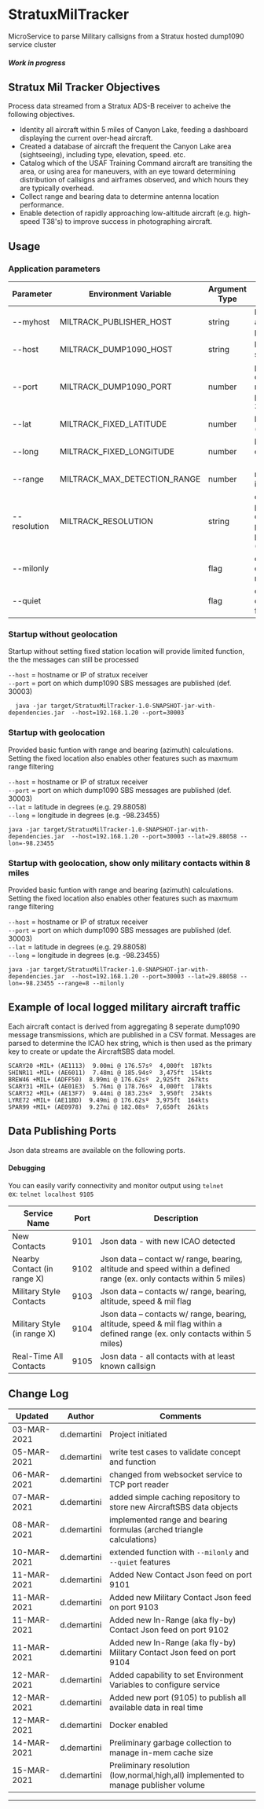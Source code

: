 # StratuxMilTracker
MicroService to parse Military callsigns from a Stratux hosted dump1090 service cluster 

#### *Work in progress*

## Stratux Mil Tracker Objectives 
Process data streamed from a Stratux ADS-B receiver to acheive the following objectives.
* Identity all aircraft within 5 miles of Canyon Lake, feeding a dashboard displaying the current over-head aircraft.
* Created a database of aircraft the frequent the Canyon Lake area (sightseeing), including type, elevation, speed. etc.
* Catalog which of the USAF Training Command aircraft are transiting the area, or using area for maneuvers, with an eye
toward determining distribution of callsigns and airframes observed, and which hours they are typically overhead.
* Collect range and bearing data to determine antenna location performance.
* Enable detection of rapidly approaching low-altitude aircraft (e.g. high-speed T38's) to improve success in photographing aircraft.


## Usage

### Application parameters
| Parameter | Environment Variable | Argument Type | Function |
|--- |--- | --- |--- |
| --myhost | MILTRACK_PUBLISHER_HOST | string | hostname or IP address to bind publish ports to |
| --host | MILTRACK_DUMP1090_HOST | string | hostname or IP of stratux receiver  |
| --port | MILTRACK_DUMP1090_PORT | number | port on which dump1090 SBS messages are published (def. 30003)  | 
| --lat | MILTRACK_FIXED_LATITUDE | number | latitude in degrees  (e.g. 29.88058)  |
| --long | MILTRACK_FIXED_LONGITUDE | number | longitude in degrees (e.g. -98.23455) |
| --range | MILTRACK_MAX_DETECTION_RANGE | number | maximum distance in miles for contacts |
| --resolution | MILTRACK_RESOLUTION | string | define how much postion/speed/ delta required to produce trigger publishing event (low,normal,high,all) |
| --milonly |   | flag | only process contacts exhibiting military attributes |
| --quiet |   | flag | only display contacts meeting filter requirement |


### Startup without geolocation
Startup without setting fixed station location will provide limited function, the the messages can still be processed

  `--host` =  hostname or IP of stratux receiver  
  `--port` =  port on which dump1090 SBS messages are published (def. 30003)   

      java -jar target/StratuxMilTracker-1.0-SNAPSHOT-jar-with-dependencies.jar  --host=192.168.1.20 --port=30003


### Startup with geolocation
Provided basic funtion with range and bearing (azimuth) calculations.  Setting the fixed location also enables other features such as maxmum range filtering

  `--host` =  hostname or IP of stratux receiver  
  `--port` =  port on which dump1090 SBS messages are published (def. 30003)   
  `--lat` = latitude in degrees  (e.g. 29.88058)  
  `--long` = longitude in degrees (e.g. -98.23455)  

    java -jar target/StratuxMilTracker-1.0-SNAPSHOT-jar-with-dependencies.jar  --host=192.168.1.20 --port=30003 --lat=29.88058 --lon=-98.23455 

### Startup with geolocation, show only military contacts within 8 miles
Provided basic funtion with range and bearing (azimuth) calculations.  Setting the fixed location also enables other features such as maxmum range filtering
  
  `--host` =  hostname or IP of stratux receiver   
  `--port` =  port on which dump1090 SBS messages are published (def. 30003)    
  `--lat` = latitude in degrees  (e.g. 29.88058)  
  `--long` = longitude in degrees (e.g. -98.23455)  

    java -jar target/StratuxMilTracker-1.0-SNAPSHOT-jar-with-dependencies.jar  --host=192.168.1.20 --port=30003 --lat=29.88058 --lon=-98.23455 --range=8 --milonly 
  
## Example of local logged military aircraft traffic

Each aircraft contact is derived from aggregating 8 seperate dump1090 message transmissions, which are published in a CSV format.
Messages are parsed to determine the ICAO hex string, which is then used as the primary key to create 
or update the AircraftSBS data model.   

    SCARY20 +MIL+ (AE1113)  9.00mi @ 176.57sº  4,000ft  187kts
    SHINR11 +MIL+ (AE6011)  7.48mi @ 185.94sº  3,475ft  154kts
    BREW46 +MIL+ (ADFF50)  8.99mi @ 176.62sº  2,925ft  267kts
    SCARY31 +MIL+ (AE01E3)  5.76mi @ 178.76sº  4,000ft  178kts
    SCARY32 +MIL+ (AE13F7)  9.44mi @ 183.23sº  3,950ft  234kts
    LYRE72 +MIL+ (AE11BD)  9.49mi @ 176.62sº  3,975ft  164kts
    SPAR99 +MIL+ (AE0978)  9.27mi @ 182.08sº  7,650ft  261kts


## Data Publishing Ports
Json data streams are available on the following ports.

#### Debugging
You can easily varify connectivity and monitor output using `telnet`  
    ex:   `telnet localhost 9105` 

|Service Name|Port|Description|
|--- |--- |--- |
|New Contacts | 9101 | Json data - with new ICAO  detected |
|Nearby Contact (in range X) | 9102 | Json data – contact w/ range, bearing, altitude and speed within a defined range (ex.  only contacts within 5 miles) |
|Military Style Contacts | 9103 | Json data – contacts w/ range, bearing, altitude, speed & mil flag |
|Military Style (in range X) | 9104 | Json data – contacts w/ range, bearing, altitude, speed & mil flag within a defined range (ex.  only contacts within 5 miles) |
|Real-Time All Contacts | 9105 | Josn data - all contacts with at least known callsign |

## Change Log
| Updated | Author | Comments |
| --- | --- |--- |
| 03-MAR-2021 | d.demartini | Project initiated |
| 05-MAR-2021 | d.demartini | write test cases to validate concept and function | 
| 06-MAR-2021 | d.demartini | changed from websocket service to TCP port reader |
| 07-MAR-2021 | d.demartini | added simple caching repository to store new AircraftSBS data objects |
| 08-MAR-2021 | d.demartini | implemented range and bearing formulas (arched triangle calculations) | 
| 10-MAR-2021 | d.demartini | extended function with `--milonly` and `--quiet` features | 
| 11-MAR-2021 | d.demartini | Added New Contact Json feed on port 9101 |
| 11-MAR-2021 | d.demartini | Added new Military Contact Json feed on port 9103 |
| 11-MAR-2021 | d.demartini | Added new In-Range (aka fly-by) Contact Json feed on port 9102 |
| 11-MAR-2021 | d.demartini | Added new In-Range (aka fly-by) Military Contact Json feed on port 9104 |
| 12-MAR-2021 | d.demartini | Added capability to set Environment Variables to configure service |
| 12-MAR-2021 | d.demartini | Added new port (9105) to publish all available data in real time |
| 12-MAR-2021 | d.demartini | Docker enabled |
| 14-MAR-2021 | d.demartini | Preliminary garbage collection to manage in-mem cache size |
| 15-MAR-2021 | d.demartini | Preliminary resolution (low,normal,high,all) implemented to manage publisher volume |

----

